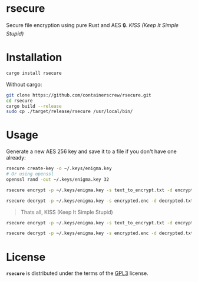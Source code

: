 # rsecure

Secure file encryption using pure Rust and AES 🔒. _KISS (Keep It Simple Stupid)_

# Installation

```bash
cargo install rsecure
```

Without cargo:

```bash
git clone https://github.com/containerscrew/rsecure.git
cd rsecure
cargo build --release
sudo cp ./target/release/rsecure /usr/local/bin/
```

# Usage

Generate a new AES 256 key and save it to a file if you don't have one already:

```bash
rsecure create-key -o ~/.keys/enigma.key
# Or using openssl
openssl rand -out ~/.keys/enigma.key 32
```

```bash
rsecure encrypt -p ~/.keys/enigma.key -s text_to_encrypt.txt -d encrypted.enc
```

```bash
rsecure decrypt -p ~/.keys/enigma.key -s encrypted.enc -d decrypted.txt
```

> Thats all, KISS (Keep It Simple Stupid)

```bash
rsecure encrypt -p ~/.keys/enigma.key -s text_to_encrypt.txt -d encrypted.enc
```

```bash
rsecure decrypt -p ~/.keys/enigma.key -s encrypted.enc -d decrypted.txt
```

# License

**`rsecure`** is distributed under the terms of the [GPL3](./LICENSE-GPL3) license.